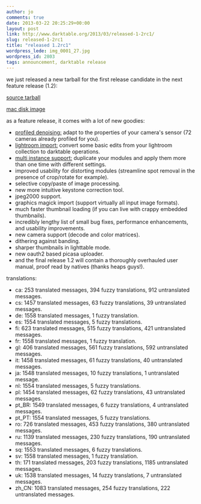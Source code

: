 ```yaml
---
author: jo
comments: true
date: 2013-03-22 20:25:29+00:00
layout: post
link: http://www.darktable.org/2013/03/released-1-2rc1/
slug: released-1-2rc1
title: "released 1.2rc1"
wordpress_lede: img_0001_27.jpg
wordpress_id: 2803
tags: announcement, darktable release
---
```


we just released a new tarball for the first release candidate in the next feature release (1.2):

[source tarball](https://sourceforge.net/projects/darktable/files/darktable/1.2/darktable-1.2~rc1.tar.xz/download)

[mac disk image](https://sourceforge.net/projects/darktable/files/darktable/1.2/darktable-1.2~rc1.dmg/download)

as a feature release, it comes with a lot of new goodies:

* [profiled denoising:]({filename}/blog/2012-12-11-profiling-sensor-and-photon-noise/2012-12-11-profiling-sensor-and-photon-noise.md) adapt to the properties of your camera's sensor (72 cameras already profiled for you).
* [lightroom import:]({filename}/blog/2013-02-02-importing-lightroom-development/2013-02-02-importing-lightroom-development.md) convert some basic edits from your lightroom collection to darktable operations.
* [multi instance support:]({filename}/blog/2013-02-15-multi-instances/2013-02-15-multi-instances.md) duplicate your modules and apply them more than one time with different settings.
* improved usability for distorting modules (streamline spot removal in the presence of crop/rotate for example).
* selective copy/paste of image processing.
* new more intuitive keystone correction tool.
* jpeg2000 support.
* graphics magick import (support virtually all input image formats).
* much faster thumbnail loading (if you can live with crappy embedded thumbnails).
* incredibly lengthy list of small bug fixes, performance enhancements, and usability improvements.
* new camera support (decode and color matrices).
* dithering against banding.
* sharper thumbnails in lighttable mode.
* new oauth2 based picasa uploader.
* and the final release 1.2 will contain a thoroughly overhauled user manual, proof read by natives (thanks heaps guys!).

translations:

* ca: 253 translated messages, 394 fuzzy translations, 912 untranslated messages.
* cs: 1457 translated messages, 63 fuzzy translations, 39 untranslated messages.
* de: 1558 translated messages, 1 fuzzy translation.
* es: 1554 translated messages, 5 fuzzy translations.
* fi: 623 translated messages, 515 fuzzy translations, 421 untranslated messages.
* fr: 1558 translated messages, 1 fuzzy translation.
* gl: 406 translated messages, 561 fuzzy translations, 592 untranslated messages.
* it: 1458 translated messages, 61 fuzzy translations, 40 untranslated messages.
* ja: 1548 translated messages, 10 fuzzy translations, 1 untranslated message.
* nl: 1554 translated messages, 5 fuzzy translations.
* pl: 1454 translated messages, 62 fuzzy translations, 43 untranslated messages.
* pt_BR: 1549 translated messages, 6 fuzzy translations, 4 untranslated messages.
* pt_PT: 1554 translated messages, 5 fuzzy translations.
* ro: 726 translated messages, 453 fuzzy translations, 380 untranslated messages.
* ru: 1139 translated messages, 230 fuzzy translations, 190 untranslated messages.
* sq: 1553 translated messages, 6 fuzzy translations.
* sv: 1558 translated messages, 1 fuzzy translation.
* th: 171 translated messages, 203 fuzzy translations, 1185 untranslated messages.
* uk: 1538 translated messages, 14 fuzzy translations, 7 untranslated messages.
* zh_CN: 1083 translated messages, 254 fuzzy translations, 222 untranslated messages.
